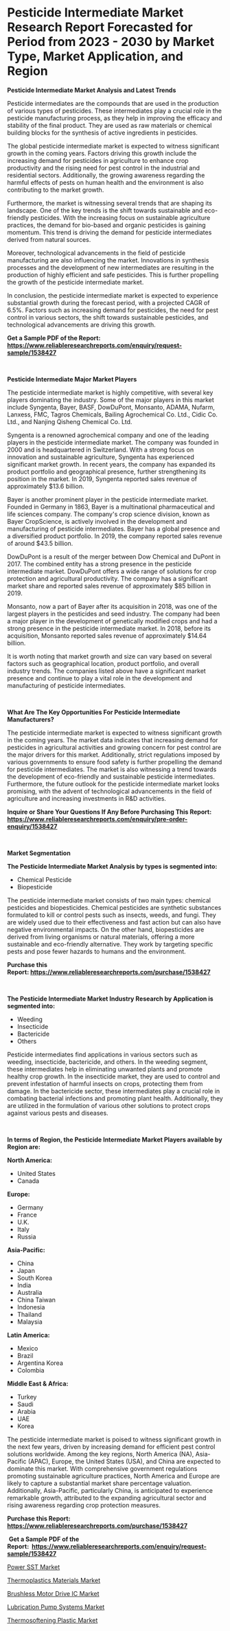 <p><h1>Pesticide Intermediate Market Research Report Forecasted for Period from 2023 -  2030 by Market Type, Market Application, and Region</h1></p><p><strong>Pesticide Intermediate Market Analysis and Latest Trends</strong></p>
<p><p>Pesticide intermediates are the compounds that are used in the production of various types of pesticides. These intermediates play a crucial role in the pesticide manufacturing process, as they help in improving the efficacy and stability of the final product. They are used as raw materials or chemical building blocks for the synthesis of active ingredients in pesticides.</p><p>The global pesticide intermediate market is expected to witness significant growth in the coming years. Factors driving this growth include the increasing demand for pesticides in agriculture to enhance crop productivity and the rising need for pest control in the industrial and residential sectors. Additionally, the growing awareness regarding the harmful effects of pests on human health and the environment is also contributing to the market growth.</p><p>Furthermore, the market is witnessing several trends that are shaping its landscape. One of the key trends is the shift towards sustainable and eco-friendly pesticides. With the increasing focus on sustainable agriculture practices, the demand for bio-based and organic pesticides is gaining momentum. This trend is driving the demand for pesticide intermediates derived from natural sources.</p><p>Moreover, technological advancements in the field of pesticide manufacturing are also influencing the market. Innovations in synthesis processes and the development of new intermediates are resulting in the production of highly efficient and safe pesticides. This is further propelling the growth of the pesticide intermediate market.</p><p>In conclusion, the pesticide intermediate market is expected to experience substantial growth during the forecast period, with a projected CAGR of 6.5%. Factors such as increasing demand for pesticides, the need for pest control in various sectors, the shift towards sustainable pesticides, and technological advancements are driving this growth.</p></p>
<p><strong>Get a Sample PDF of the Report:&nbsp; <a href="https://www.reliableresearchreports.com/enquiry/request-sample/1538427">https://www.reliableresearchreports.com/enquiry/request-sample/1538427</a></strong></p>
<p>&nbsp;</p>
<p><strong>Pesticide Intermediate Major Market Players</strong></p>
<p><p>The pesticide intermediate market is highly competitive, with several key players dominating the industry. Some of the major players in this market include Syngenta, Bayer, BASF, DowDuPont, Monsanto, ADAMA, Nufarm, Lanxess, FMC, Tagros Chemicals, Bailing Agrochemical Co. Ltd., Cidic Co. Ltd., and Nanjing Qisheng Chemical Co. Ltd.</p><p>Syngenta is a renowned agrochemical company and one of the leading players in the pesticide intermediate market. The company was founded in 2000 and is headquartered in Switzerland. With a strong focus on innovation and sustainable agriculture, Syngenta has experienced significant market growth. In recent years, the company has expanded its product portfolio and geographical presence, further strengthening its position in the market. In 2019, Syngenta reported sales revenue of approximately $13.6 billion.</p><p>Bayer is another prominent player in the pesticide intermediate market. Founded in Germany in 1863, Bayer is a multinational pharmaceutical and life sciences company. The company's crop science division, known as Bayer CropScience, is actively involved in the development and manufacturing of pesticide intermediates. Bayer has a global presence and a diversified product portfolio. In 2019, the company reported sales revenue of around $43.5 billion.</p><p>DowDuPont is a result of the merger between Dow Chemical and DuPont in 2017. The combined entity has a strong presence in the pesticide intermediate market. DowDuPont offers a wide range of solutions for crop protection and agricultural productivity. The company has a significant market share and reported sales revenue of approximately $85 billion in 2019.</p><p>Monsanto, now a part of Bayer after its acquisition in 2018, was one of the largest players in the pesticides and seed industry. The company had been a major player in the development of genetically modified crops and had a strong presence in the pesticide intermediate market. In 2018, before its acquisition, Monsanto reported sales revenue of approximately $14.64 billion.</p><p>It is worth noting that market growth and size can vary based on several factors such as geographical location, product portfolio, and overall industry trends. The companies listed above have a significant market presence and continue to play a vital role in the development and manufacturing of pesticide intermediates.</p></p>
<p>&nbsp;</p>
<p><strong>What Are The Key Opportunities For Pesticide Intermediate Manufacturers?</strong></p>
<p><p>The pesticide intermediate market is expected to witness significant growth in the coming years. The market data indicates that increasing demand for pesticides in agricultural activities and growing concern for pest control are the major drivers for this market. Additionally, strict regulations imposed by various governments to ensure food safety is further propelling the demand for pesticide intermediates. The market is also witnessing a trend towards the development of eco-friendly and sustainable pesticide intermediates. Furthermore, the future outlook for the pesticide intermediate market looks promising, with the advent of technological advancements in the field of agriculture and increasing investments in R&D activities.</p></p>
<p><strong>Inquire or Share Your Questions If Any Before Purchasing This Report: <a href="https://www.reliableresearchreports.com/enquiry/pre-order-enquiry/1538427">https://www.reliableresearchreports.com/enquiry/pre-order-enquiry/1538427</a></strong></p>
<p>&nbsp;</p>
<p><strong>Market Segmentation</strong></p>
<p><strong>The Pesticide Intermediate Market Analysis by types is segmented into:</strong></p>
<p><ul><li>Chemical Pesticide</li><li>Biopesticide</li></ul></p>
<p><p>The pesticide intermediate market consists of two main types: chemical pesticides and biopesticides. Chemical pesticides are synthetic substances formulated to kill or control pests such as insects, weeds, and fungi. They are widely used due to their effectiveness and fast action but can also have negative environmental impacts. On the other hand, biopesticides are derived from living organisms or natural materials, offering a more sustainable and eco-friendly alternative. They work by targeting specific pests and pose fewer hazards to humans and the environment.</p></p>
<p><strong>Purchase this Report:&nbsp;<a href="https://www.reliableresearchreports.com/purchase/1538427">https://www.reliableresearchreports.com/purchase/1538427</a></strong></p>
<p>&nbsp;</p>
<p><strong>The Pesticide Intermediate Market Industry Research by Application is segmented into:</strong></p>
<p><ul><li>Weeding</li><li>Insecticide</li><li>Bactericide</li><li>Others</li></ul></p>
<p><p>Pesticide intermediates find applications in various sectors such as weeding, insecticide, bactericide, and others. In the weeding segment, these intermediates help in eliminating unwanted plants and promote healthy crop growth. In the insecticide market, they are used to control and prevent infestation of harmful insects on crops, protecting them from damage. In the bactericide sector, these intermediates play a crucial role in combating bacterial infections and promoting plant health. Additionally, they are utilized in the formulation of various other solutions to protect crops against various pests and diseases.</p></p>
<p>&nbsp;</p>
<p><strong>In terms of Region, the Pesticide Intermediate Market Players available by Region are:</strong></p>
<p>
    <p> <strong> North America: </strong>
        <ul>
            <li>United States</li>
            <li>Canada</li>
        </ul>
        </p> 
    <p> <strong> Europe: </strong>
        <ul>
            <li>Germany</li>
            <li>France</li>
            <li>U.K.</li>
            <li>Italy</li>
            <li>Russia</li>
        </ul>
        </p> 
    <p> <strong> Asia-Pacific: </strong>
        <ul>
            <li>China</li>
            <li>Japan</li>
            <li>South Korea</li>
            <li>India</li>
            <li>Australia</li>
            <li>China Taiwan</li>
            <li>Indonesia</li>
            <li>Thailand</li>
            <li>Malaysia</li>
        </ul>
        </p> 
    <p> <strong> Latin America: </strong>
        <ul>
            <li>Mexico</li>
            <li>Brazil</li>
            <li>Argentina Korea</li>
            <li>Colombia</li>
        </ul>
        </p> 
    <p> <strong> Middle East & Africa: </strong>
        <ul>
            <li>Turkey</li>
            <li>Saudi</li>
            <li>Arabia</li>
            <li>UAE</li>
            <li>Korea</li>
        </ul>
    </p>
    </p>
<p><p>The pesticide intermediate market is poised to witness significant growth in the next few years, driven by increasing demand for efficient pest control solutions worldwide. Among the key regions, North America (NA), Asia-Pacific (APAC), Europe, the United States (USA), and China are expected to dominate this market. With comprehensive government regulations promoting sustainable agriculture practices, North America and Europe are likely to capture a substantial market share percentage valuation. Additionally, Asia-Pacific, particularly China, is anticipated to experience remarkable growth, attributed to the expanding agricultural sector and rising awareness regarding crop protection measures.</p></p>
<p><strong>Purchase this Report: <a href="https://www.reliableresearchreports.com/purchase/1538427">https://www.reliableresearchreports.com/purchase/1538427</a></strong></p>
<p>&nbsp;<strong>Get a Sample PDF of the Report:&nbsp;&nbsp;<a href="https://www.reliableresearchreports.com/enquiry/request-sample/1538427">https://www.reliableresearchreports.com/enquiry/request-sample/1538427</a></strong></p>
<p><strong></strong></p>
<p><p><a href="https://medium.com/@ransomjohns101/power-sst-market-insight-market-trends-growth-forecasted-from-2023-to-2030-1c9678f22405">Power SST Market</a></p><p><a href="https://github.com/ChiragRP21/Market-Research-Report-List-1/blob/main/thermoplastics-materials-market.md">Thermoplastics Materials Market</a></p><p><a href="https://medium.com/@sanju991215/brushless-motor-drive-ic-market-insight-market-trends-growth-forecasted-from-2023-to-2030-f48e532c316b">Brushless Motor Drive IC Market</a></p><p><a href="https://medium.com/@soloncarter2662/lubrication-pump-systems-market-insights-into-market-cagr-market-trends-and-growth-strategies-0dfae1b14c78">Lubrication Pump Systems Market</a></p><p><a href="https://github.com/ChiragRp1/Market-Research-Report-List-1/blob/main/thermosoftening-plastic-market.md">Thermosoftening Plastic Market</a></p></p>